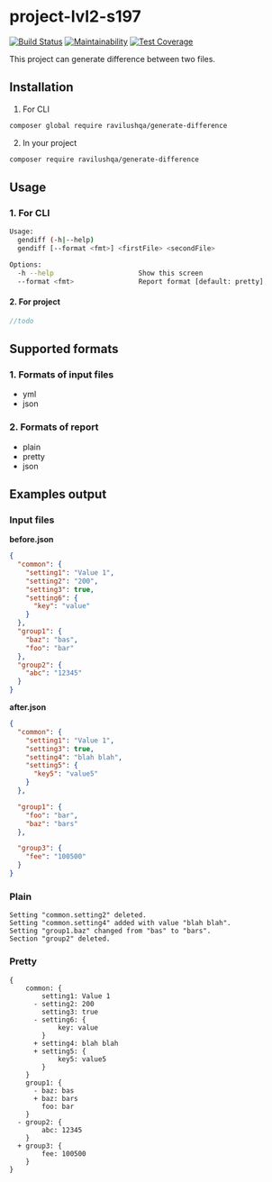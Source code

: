 # project-lvl2-s197
[![Build Status](https://travis-ci.org/ravilushqa/generate-difference.svg?branch=master)](https://travis-ci.org/ravilushqa/generate-difference)
[![Maintainability](https://api.codeclimate.com/v1/badges/ed4735dd0590583298db/maintainability)](https://codeclimate.com/github/ravilushqa/project-lvl2-s197/maintainability)
[![Test Coverage](https://api.codeclimate.com/v1/badges/ed4735dd0590583298db/test_coverage)](https://codeclimate.com/github/ravilushqa/project-lvl2-s197/test_coverage)

This project can generate difference between two files.
## Installation
1. For CLI
```bash
composer global require ravilushqa/generate-difference
```

2. In your project
```bash
composer require ravilushqa/generate-difference
```

## Usage
### 1. For CLI
```bash
Usage:
  gendiff (-h|--help)
  gendiff [--format <fmt>] <firstFile> <secondFile>

Options:
  -h --help                     Show this screen
  --format <fmt>                Report format [default: pretty]
```
#### 2. For project
```php
//todo
```
## Supported formats
### 1. Formats of input files
* yml
* json
### 2. Formats of report
* plain
* pretty
* json

## Examples output
### Input files

**before.json**
```json
{
  "common": {
    "setting1": "Value 1",
    "setting2": "200",
    "setting3": true,
    "setting6": {
      "key": "value"
    }
  },
  "group1": {
    "baz": "bas",
    "foo": "bar"
  },
  "group2": {
    "abc": "12345"
  }
}
```
**after.json**
```json
{
  "common": {
    "setting1": "Value 1",
    "setting3": true,
    "setting4": "blah blah",
    "setting5": {
      "key5": "value5"
    }
  },

  "group1": {
    "foo": "bar",
    "baz": "bars"
  },

  "group3": {
    "fee": "100500"
  }
}
```

### Plain
```plain
Setting "common.setting2" deleted.
Setting "common.setting4" added with value "blah blah".
Setting "group1.baz" changed from "bas" to "bars".
Section "group2" deleted.
```

### Pretty
```pretty
{
    common: {
        setting1: Value 1
      - setting2: 200
        setting3: true
      - setting6: {
            key: value
        }
      + setting4: blah blah
      + setting5: {
            key5: value5
        }
    }
    group1: {
      - baz: bas
      + baz: bars
        foo: bar
    }
  - group2: {
        abc: 12345
    }
  + group3: {
        fee: 100500
    }
}
